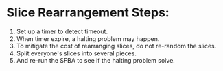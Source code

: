 # Slice Rearrangement Steps:

1. Set up a timer to detect timeout.
2. When timer expire, a halting problem may happen.
3. To mitigate the cost of rearranging slices, do not re-random the slices.
4. Split everyone's slices into several pieces.
5. And re-run the SFBA to see if the halting problem solve.